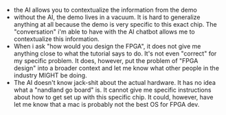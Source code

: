 * the AI allows you to contextualize the information from the demo
* without the AI, the demo lives in a vacuum. It is hard to generalize anything at all because the demo is very specific to this exact chip. The "conversation" i'm able to have with the AI chatbot allows me to contextualize this information.
* When i ask "how would you design the FPGA", it does not give me anything close to what the tutorial says to do. It's not even "correct" for my specific problem. It does, however, put the problem of "FPGA design" into a broader context and let me know what other people in the industry MIGHT be doing.
* The AI doesn't know jack-shit about the actual hardware. It has no idea what a "nandland go board" is. It cannot give me specific instructions about how to get set up with this specific chip. It could, however, have let me know that a mac is probably not the best OS for FPGA dev.